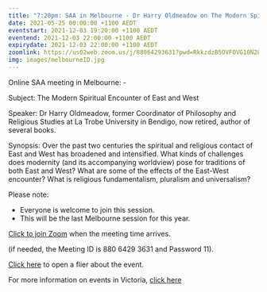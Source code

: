 ```yaml
---
title: "7:20pm: SAA in Melbourne - Dr Harry Oldmeadow on The Modern Spiritual Encounter of East and West"
date: 2021-05-25 00:00:00 +1100 AEDT
eventstart: 2021-12-03 19:20:00 +1100 AEDT
eventend: 2021-12-03 22:00:00 +1100 AEDT
expirydate: 2021-12-03 22:00:00 +1100 AEDT
zoomlink: https://us02web.zoom.us/j/88064293631?pwd=RkkzdzB5OVFOVG10N28vdEZLQWhIQT09
img: images/melbourneID.jpg
---
```


Online SAA meeting in Melbourne: -

Subject: The Modern Spiritual Encounter of East and West

Speaker: Dr Harry Oldmeadow, former Coordinator of Philosophy and Religious Studies at La Trobe University in Bendigo, now retired, author of several books.

Synopsis: Over the past two centuries the spiritual and religious contact of East and West has broadened and intensified. What kinds of challenges does modernity (and its accompanying worldview) pose for traditions of both East and West? What are some of the effects of the East-West encounter? What is religious fundamentalism, pluralism and universalism?

Please note:
- Everyone is welcome to join this session.
- This will be the last Melbourne session for this year.

[Click to join Zoom](https://us02web.zoom.us/j/88064293631?pwd=RkkzdzB5OVFOVG10N28vdEZLQWhIQT09) when the meeting time arrives.

(if needed, the Meeting ID is 880 6429 3631 and Password 11).  

[Click here](https://static.swedenborg.com.au/pdf/fliers/melb20211203.pdf) to open a flier about the event.

For more information on events in Victoria, [click here](https://www.swedenborgcommunityvictoria.net.au/events/)